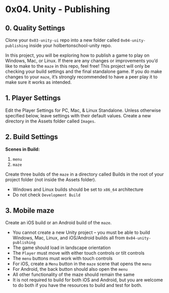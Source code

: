 # 0x04. Unity - Publishing

## 0. Quality Settings
Clone your ```0x03-unity-ui``` repo into a new folder called ```0x04-unity-publishing``` inside your holbertonschool-unity repo.

In this project, you will be exploring how to publish a game to play on Windows, Mac, or Linux. If there are any changes or improvements you’d like to make to the ```maze``` in this repo, feel free! This project will only be checking your build settings and the final standalone game. If you do make changes to your ```maze```, it’s strongly recommended to have a peer play it to make sure it works as intended.

## 1. Player Settings
Edit the Player Settings for PC, Mac, & Linux Standalone. Unless otherwise specified below, leave settings with their default values. Create a new directory in the Assets folder called ```Images```.

## 2. Build Settings 
**Scenes in Build:**

1. ```menu```
2. ```maze```

Create three builds of the ```maze``` in a directory called Builds in the root of your project folder (not inside the Assets folder).

* Windows and Linux builds should be set to ```x86_64``` architecture
* Do not check ```Development Build```

## 3. Mobile maze
Create an iOS build or an Android build of the ```maze```.

* You cannot create a new Unity project – you must be able to build Windows, Mac, Linux, and iOS/Android builds all from ```0x04-unity-publishing```
* The game should load in landscape orientation
* The ```Player``` must move with either touch controls or tilt controls
* The ```menu``` buttons must work with touch controls
* For iOS, create a ```Menu``` button in the ```maze``` scene that opens the ```menu```
* For Android, the back button should also open the ```menu```
* All other functionality of the maze should remain the same
* It is not required to build for both iOS and Android, but you are welcome to do both if you have the resources to build and test for both.